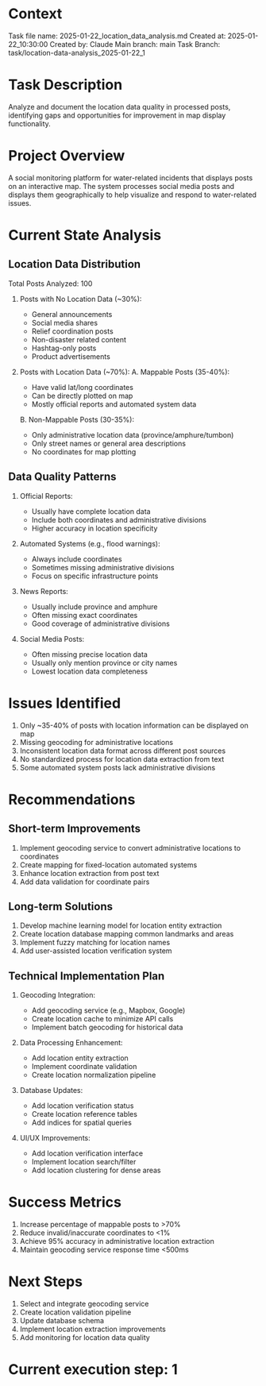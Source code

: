 # Context
Task file name: 2025-01-22_location_data_analysis.md
Created at: 2025-01-22_10:30:00
Created by: Claude
Main branch: main
Task Branch: task/location-data-analysis_2025-01-22_1

# Task Description
Analyze and document the location data quality in processed posts, identifying gaps and opportunities for improvement in map display functionality.

# Project Overview
A social monitoring platform for water-related incidents that displays posts on an interactive map. The system processes social media posts and displays them geographically to help visualize and respond to water-related issues.

# Current State Analysis

## Location Data Distribution
Total Posts Analyzed: 100
1. Posts with No Location Data (~30%):
   - General announcements
   - Social media shares
   - Relief coordination posts
   - Non-disaster related content
   - Hashtag-only posts
   - Product advertisements

2. Posts with Location Data (~70%):
   A. Mappable Posts (35-40%):
      - Have valid lat/long coordinates
      - Can be directly plotted on map
      - Mostly official reports and automated system data
   
   B. Non-Mappable Posts (30-35%):
      - Only administrative location data (province/amphure/tumbon)
      - Only street names or general area descriptions
      - No coordinates for map plotting

## Data Quality Patterns

1. Official Reports:
   - Usually have complete location data
   - Include both coordinates and administrative divisions
   - Higher accuracy in location specificity

2. Automated Systems (e.g., flood warnings):
   - Always include coordinates
   - Sometimes missing administrative divisions
   - Focus on specific infrastructure points

3. News Reports:
   - Usually include province and amphure
   - Often missing exact coordinates
   - Good coverage of administrative divisions

4. Social Media Posts:
   - Often missing precise location data
   - Usually only mention province or city names
   - Lowest location data completeness

# Issues Identified
1. Only ~35-40% of posts with location information can be displayed on map
2. Missing geocoding for administrative locations
3. Inconsistent location data format across different post sources
4. No standardized process for location data extraction from text
5. Some automated system posts lack administrative divisions

# Recommendations

## Short-term Improvements
1. Implement geocoding service to convert administrative locations to coordinates
2. Create mapping for fixed-location automated systems
3. Enhance location extraction from post text
4. Add data validation for coordinate pairs

## Long-term Solutions
1. Develop machine learning model for location entity extraction
2. Create location database mapping common landmarks and areas
3. Implement fuzzy matching for location names
4. Add user-assisted location verification system

## Technical Implementation Plan
1. Geocoding Integration:
   - Add geocoding service (e.g., Mapbox, Google)
   - Create location cache to minimize API calls
   - Implement batch geocoding for historical data

2. Data Processing Enhancement:
   - Add location entity extraction
   - Implement coordinate validation
   - Create location normalization pipeline

3. Database Updates:
   - Add location verification status
   - Create location reference tables
   - Add indices for spatial queries

4. UI/UX Improvements:
   - Add location verification interface
   - Implement location search/filter
   - Add location clustering for dense areas

# Success Metrics
1. Increase percentage of mappable posts to >70%
2. Reduce invalid/inaccurate coordinates to <1%
3. Achieve 95% accuracy in administrative location extraction
4. Maintain geocoding service response time <500ms

# Next Steps
1. Select and integrate geocoding service
2. Create location validation pipeline
3. Update database schema
4. Implement location extraction improvements
5. Add monitoring for location data quality

# Current execution step: 1 